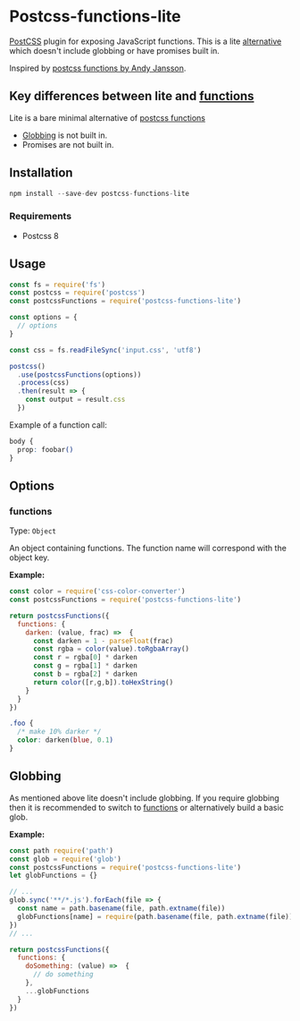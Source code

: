# Postcss-functions-lite

[PostCSS](https://github.com/postcss/postcss) plugin for exposing JavaScript functions.  This is a lite [alternative](https://github.com/andyjansson/postcss-functions) which doesn't include globbing or have promises built in.

Inspired by [postcss functions by Andy Jansson](https://github.com/andyjansson/postcss-functions).

## Key differences between lite and [functions](https://github.com/andyjansson/postcss-functions)

Lite is a bare minimal alternative of [postcss functions](https://github.com/andyjansson/postcss-functions)

- [Globbing](#globbing) is not built in.
- Promises are not built in.

## Installation

```js
npm install --save-dev postcss-functions-lite
```

### Requirements

- Postcss 8

## Usage

```js
const fs = require('fs')
const postcss = require('postcss')
const postcssFunctions = require('postcss-functions-lite')

const options = {
  // options
}

const css = fs.readFileSync('input.css', 'utf8')

postcss()
  .use(postcssFunctions(options))
  .process(css)
  .then(result => {
    const output = result.css
  })
```

Example of a function call:

```css
body {
  prop: foobar()
}
```

## Options

### functions

Type: `Object`

An object containing functions. The function name will correspond with the object key.

**Example:**

```js
const color = require('css-color-converter')
const postcssFunctions = require('postcss-functions-lite')

return postcssFunctions({
  functions: {
    darken: (value, frac) =>  {
      const darken = 1 - parseFloat(frac)
      const rgba = color(value).toRgbaArray()
      const r = rgba[0] * darken
      const g = rgba[1] * darken
      const b = rgba[2] * darken
      return color([r,g,b]).toHexString()
    }
  }
})
```

```css
.foo {
  /* make 10% darker */
  color: darken(blue, 0.1)
}
```

## Globbing

As mentioned above lite doesn't include globbing.  If you require globbing then it is recommended to switch to [functions](https://github.com/andyjansson/postcss-functions) or alternatively build a basic glob.

**Example:**

```js
const path require('path')
const glob = require('glob')
const postcssFunctions = require('postcss-functions-lite')
let globFunctions = {}

// ...
glob.sync('**/*.js').forEach(file => {
  const name = path.basename(file, path.extname(file))
  globFunctions[name] = require(path.basename(file, path.extname(file)))
})
// ...

return postcssFunctions({
  functions: {
    doSomething: (value) =>  {
      // do something
    },
    ...globFunctions
  }
})
```
